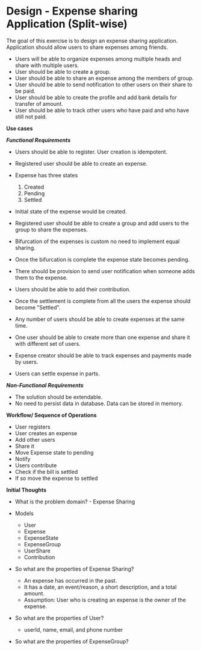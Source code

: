 # Design - Expense sharing Application (Split-wise)

The goal of this exercise is to design an expense sharing application.
Application should allow users to share expenses among friends.

* Users will be able to organize expenses among multiple heads and share with multiple users.
* User should be able to create a group.
* User should be able to share an expense among the members of group.
* User should be able to send notification to other users on their share to be paid.
* User should be able to create the profile and add bank details for transfer of amount.
* User should be able to track other users who have paid and who have still not paid.

**Use cases**

***Functional Requirements***

* Users should be able to register. User creation is idempotent.
* Registered user should be able to create an expense.
* Expense has three states
    1. Created
    2. Pending
    3. Settled

* Initial state of the expense would be created.
* Registered user should be able to create a group and add users to the group to share the expenses.
* Bifurcation of the expenses is custom no need to implement equal sharing.
* Once the bifurcation is complete the expense state becomes pending.
* There should be provision to send user notification when someone adds them to the expense.
* Users should be able to add their contribution.
* Once the settlement is complete from all the users the expense should become "Settled".
* Any number of users should be able to create expenses at the same time.
* One user should be able to create more than one expense and share it with different set of users.
* Expense creator should be able to track expenses and payments made by users.
* Users can settle expense in parts.

***Non-Functional Requirements***

* The solution should be extendable.
* No need to persist data in database. Data can be stored in memory.

**Workflow/ Sequence of Operations**

* User registers
* User creates an expense
* Add other users
* Share it
* Move Expense state to pending
* Notify
* Users contribute
* Check if the bill is settled
* If so move the expense to settled

**Initial Thoughts**

* What is the problem domain? - Expense Sharing
* Models
    * User
    * Expense
    * ExpenseState
    * ExpenseGroup
    * UserShare
    * Contribution

* So what are the properties of Expense Sharing?
    * An expense has occurred in the past.
    * It has a date, an event/reason, a short description, and a total amount.
    * Assumption: User who is creating an expense is the owner of the expense.
* So what are the properties of User?
    * userId, name, email, and phone number
* So what are the properties of ExpenseGroup?